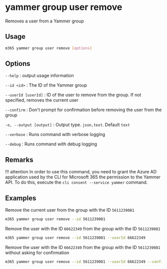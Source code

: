 # yammer group user remove

Removes a user from a Yammer group

## Usage

```sh
m365 yammer group user remove [options]
```

## Options

`--help`
: output usage information

`--id <id>`
: The ID of the Yammer group

`--userId [userId]`
: ID of the user to remove from the group. If not specified, removes the current user

`--confirm`
: Don't prompt for confirmation before removing the user from the group

`-o, --output [output]`
: Output type. `json,text`. Default `text`

`--verbose`
: Runs command with verbose logging

`--debug`
: Runs command with debug logging

## Remarks

!!! attention
    In order to use this command, you need to grant the Azure AD application used by the CLI for Microsoft 365 the permission to the Yammer API. To do this, execute the `cli consent --service yammer` command.

## Examples

Remove the current user from the group with the ID `5611239081`

```sh
m365 yammer group user remove --id 5611239081
```

Remove the user with the ID `66622349` from the group with the ID `5611239081`

```sh
m365 yammer group user remove --id 5611239081 --userId 66622349
```

Remove the user with the ID `66622349` from the group with the ID `5611239081` without asking for confirmation

```sh
m365 yammer group user remove --id 5611239081 --userId 66622349 --confirm
```
